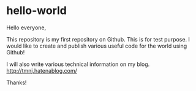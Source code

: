 # hello-world

Hello everyone,

This repository is my first repository on Github.
This is for test purpose.
I would like to create and publish various useful code for the world using Github!

I will also write various technical information on my blog.
http://tmnj.hatenablog.com/

Thanks!
